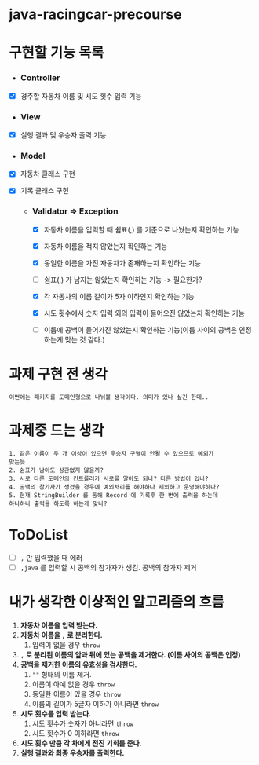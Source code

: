 # java-racingcar-precourse

# 구현할 기능 목록

- ### Controller
- [x] 경주할 자동차 이름 및 시도 횟수 입력 기능

- ### View
- [x] 실행 결과 및 우승자 출력 기능

- ### Model

- [x] 자동차 클래스 구현
- [x] 기록 클래스 구현

  - ### Validator => Exception
    - [x] 자동차 이름을 입력할 때 쉼표(,) 를 기준으로 나눴는지 확인하는 기능
    - [x] 자동차 이름을 적지 않았는지 확인하는 기능
    - [x] 동일한 이름을 가진 자동차가 존재하는지 확인하는 기능
    - [ ] 쉼표(,) 가 남지는 않았는지 확인하는 기능 -> 필요한가?
    - [x] 각 자동차의 이름 길이가 5자 이하인지 확인하는 기능
    - [x] 시도 횟수에서 숫자 입력 외의 입력이 들어오진 않았는지 확인하는 기능
    - [ ] 이름에 공백이 들어가진 않았는지 확인하는 기능(이름 사이의 공백은 인정하는게 맞는 것 같다.)


# 과제 구현 전 생각
````
이번에는 패키지를 도메인형으로 나눠볼 생각이다. 의미가 있나 싶긴 한데..
````
# 과제중 드는 생각
````
1. 같은 이름이 두 개 이상이 있으면 우승자 구별이 안될 수 있으므로 예외가 
맞는듯
2. 쉼표가 남아도 상관없지 않을까?
3. 서로 다른 도메인의 컨트롤러가 서로를 알아도 되나? 다른 방법이 있나?
4. 공백의 참가자가 생겼을 경우에 예외처리를 해야하나 제외하고 운영해야하나?
5. 현재 StringBuilder 를 통해 Record 에 기록후 한 번에 출력을 하는데
하나하나 출력을 하도록 하는게 맞나?
````
# ToDoList
- [ ] ```,``` 만 입력했을 때 에러
- [ ] ```,java``` 를 입력할 시 공백의 참가자가 생김. 공백의 참가자 제거

# 내가 생각한 이상적인 알고리즘의 흐름
1. **자동차 이름을 입력 받는다.**
2. **자동차 이름을 ```,``` 로 분리한다.**
   1. 입력이 없을 경우 ```throw```
3. **```,``` 로 분리된 이름의 앞과 뒤에 있는 공백을 제거한다. (이름 사이의 공백은 인정)**
4. **공백을 제거한 이름의 유효성을 검사한다.**
   1. ```""``` 형태의 이름 제거.
   2. 이름이 아예 없을 경우 ```throw```
   3. 동일한 이름이 있을 경우 ```throw```
   4. 이름의 길이가 5글자 이하가 아니라면 ```throw```
5. **시도 횟수를 입력 받는다.**
   1. 시도 횟수가 숫자가 아니라면 ```throw```
   2. 시도 횟수가 0 이하라면 ```throw```
6. **시도 횟수 만큼 각 차에게 전진 기회를 준다.**
7. **실행 결과와 최종 우승자를 출력한다.**
